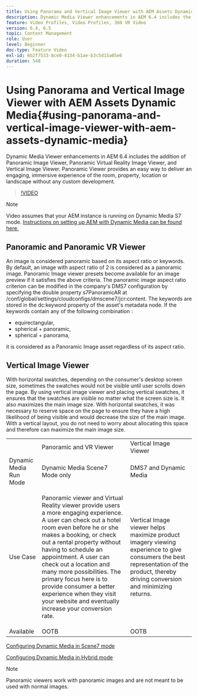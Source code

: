 ```yaml
---
title: Using Panorama and Vertical Image Viewer with AEM Assets Dynamic Media
description: Dynamic Media Viewer enhancements in AEM 6.4 includes the addition of Panoramic Image Viewer, Panoramic Virtual Reality Image Viewer, and Vertical Image Viewer. Panoramic Viewer provides an easy way to deliver an engaging, immersive experience of the room, property, location or landscape without any custom development.
feature: Video Profiles, Video Profiles, 360 VR Video
version: 6.4, 6.5
topic: Content Management
role: User
level: Beginner
doc-type: Feature Video
exl-id: 6b2f7533-8ce0-4134-b1ae-b3c5d15a05e6
duration: 548
---
```

# Using Panorama and Vertical Image Viewer with AEM Assets Dynamic Media{#using-panorama-and-vertical-image-viewer-with-aem-assets-dynamic-media}

Dynamic Media Viewer enhancements in AEM 6.4 includes the addition of Panoramic Image Viewer, Panoramic Virtual Reality Image Viewer, and Vertical Image Viewer. Panoramic Viewer provides an easy way to deliver an engaging, immersive experience of the room, property, location or landscape without any custom development.

>[!VIDEO](https://video.tv.adobe.com/v/24156?quality=12&learn=on)

>[!NOTE]
>
>Video assumes that your AEM instance is running on Dynamic Media S7 mode. [Instructions on setting up AEM with Dynamic Media can be found here.](https://helpx.adobe.com/experience-manager/6-3/assets/using/config-dynamic-fp-14410.html)

## Panoramic and Panoramic VR Viewer

An image is considered panoramic based on its aspect ratio or keywords. By default, an image with aspect ratio of 2 is considered as a panoramic image. Panoramic Image viewer presets become available for an image preview if it satisfies the above criteria. The panoramic image aspect ratio criterion can be modified in the company's DMS7 configuration by specifying the double property s7PanoramicAR at /conf/global/settings/cloudconfigs/dmscene7/jcr:content. The keywords are stored in the dc:keyword property of the asset's metadata node. If the keywords contain any of the following combination :

* equirectangular,
* spherical + panoramic,
* spherical + panorama,

it is considered as a Panoramic Image asset regardless of its aspect ratio.

## Vertical Image Viewer

With horizontal swatches, depending on the consumer's desktop screen size, sometimes the swatches would not be visible until user scrolls down the page. By using vertical image viewer and placing vertical swatches, it ensures that the swatches are visible no matter what the screen size is. It also maximizes the main image size. With horizontal swatches, it was necessary to reserve space on the page to ensure they have a high likelihood of being visible and would decrease the size of the main image. With a vertical layout, you do not need to worry about allocating this space and therefore can maximize the main image size.

<table> 
 <tbody>
  <tr>
   <td> </td>
   <td>Panoramic and VR Viewer</td>
   <td>Vertical Image Viewer</td>
  </tr>
  <tr>
   <td>Dynamic Media Run Mode</td>
   <td>Dynamic Media Scene7 Mode only</td>
   <td>DMS7 and Dynamic Media</td>
  </tr>
  <tr>
   <td>Use Case</td>
   <td><p>Panoramic viewer and Virtual Reality viewer provide users a more engaging experience. A user can check out a hotel room even before he or she makes a booking, or check out a rental property without having to schedule an appointment. A user can check out a location and many more possibilities. The primary focus here is to provide consumer a better experience when they visit your website and eventually increase your conversion rate.</p> <p> </p> </td> 
   <td><p>Vertical Image viewer helps maximize product imagery viewing experience to give consumers the best representation of the product, thereby driving conversion and minimizing returns.</p> <p> </p> </td>
  </tr>
  <tr>
   <td>Available </td>
   <td>OOTB</td>
   <td>OOTB</td>
  </tr>
 </tbody>
</table>

[Configuring Dynamic Media in Scene7 mode](https://helpx.adobe.com/experience-manager/6-5/assets/using/config-dms7.html)

[Configuring Dynamic Media in Hybrid mode](https://helpx.adobe.com/experience-manager/6-5/assets/using/config-dynamic.html)

>[!NOTE]
>
>Panoramic viewers work with panoramic images and are not meant to be used with normal images.
